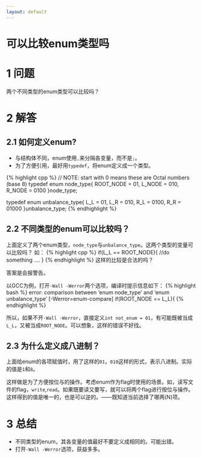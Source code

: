 ```yaml
---
layout: default
---
```


可以比较enum类型吗
==================

1 问题
====

两个不同类型的enum类型可以比较吗？

2 解答
====

2.1 如何定义enum?
-------------

- 与结构体不同，enum使用`,`来分隔各变量，而不是`;`。
- 为了方便引用，最好用`typedef`，将enum定义成一个类型。

{% highlight cpp %}
// NOTE: start with 0 means these are Octal numbers (base 8)
typedef enum node_type{
	ROOT_NODE   = 01,
	L_NODE      = 010,
	R_NODE 		= 0100
}node_type;

typedef enum unbalance_type{
	L_L = 01,
	L_R = 010,
	R_L = 0100,
	R_R = 01000
}unbalance_type;
{% endhighlight %}


2.2 不同类型的enum可以比较吗？
-----------------------

上面定义了两个enum类型，`node_type`与`unbalance_type`。这两个类型的变量可以比较吗？
如：
{% highlight cpp %}
if(L_L == ROOT_NODE){
	//do something
	....
}
{% endhighlight %}
这样的比较是合法的吗？

答案是会报警告。

以GCC为例，打开`-Wall -Werror`两个选项，编译时提示信息如下：
{% highlight bash %}
error: comparison between ‘enum node_type’ and ‘enum unbalance_type’ [-Werror=enum-compare]
  if(ROOT_NODE == L_L){
{% endhighlight %}

所以，如果不开`-Wall -Werror`，直接定义`int not_enum =
01`，有可能既被当成`L_L`，又被当成`ROOT_NODE`。可以想象，这样的错误不好找。

2.3 为什么定义成八进制？
-------------------

上面给enum的各项赋值时，用了这样的`01`，`010`这样的形式，表示八进制。实际的值是`1`和`8`。

这样做是为了方便按位与的操作。考虑enum作为flag时使用的场景。如，读写文件的flag，`write`,`read`。如果既要读又要写，就可以将两个flag进行按位与操作。这样得到的值是唯一的，也是可以逆的。——既知道当前选择了哪两(N)项。

3 总结
=====

- 不同类型的enum，其各变量的值最好不要定义成相同的。可能出错。
- 打开`-Wall -Werror`选项，获益多多。
